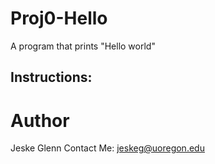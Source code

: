 # Proj0-Hello
A program that prints "Hello world"

## Instructions:

# Author
Jeske Glenn    Contact Me: jeskeg@uoregon.edu


